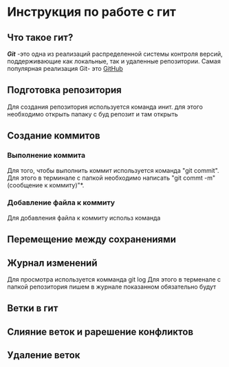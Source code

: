# Инструкция по работе с гит

## Что такое гит?

***Git*** -это одна из реализаций распределенной системы контроля версий, поддерживающие как локальные, так и удаленные репозитории.
Самая популярная реализация Git- это [GitHub](htttps://github.com)

## Подготовка репозитория
Для создания репозитория используется команда инит. для этого необходимо открыть папаку с буд репозит и там открыть
 

## Создание коммитов

### Выполнение коммита
Для того, чтобы выполнить коммит используется  команда "git commit". Для этого в терминале с папкой необходимо написать "git commt -m"(сообщение к коммиту)"*. 

### Добавление файла к коммиту
Для добавления файла к коммиту использ команда 
## Перемещение между сохранениями

## Журнал изменений
Для просмотра используется комманда git log Для этого в терменале с папкой репозитория пишем в журнале показанном обязательно будут 
## Ветки в гит

## Слияние веток и рарешение конфликтов

## Удаление веток